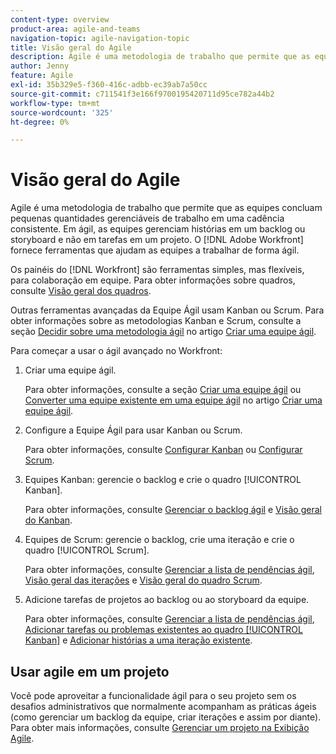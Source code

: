 ```yaml
---
content-type: overview
product-area: agile-and-teams
navigation-topic: agile-navigation-topic
title: Visão geral do Agile
description: Agile é uma metodologia de trabalho que permite que as equipes concluam pequenas quantidades gerenciáveis de trabalho em uma cadência consistente. Em ágil, as equipes gerenciam histórias em um backlog ou storyboard e não em tarefas em um projeto.O  [!DNL Adobe Workfront] fornece ferramentas que ajudam as equipes a trabalhar de forma ágil.
author: Jenny
feature: Agile
exl-id: 35b329e5-f360-416c-adbb-ec39ab7a50cc
source-git-commit: c711541f3e166f9700195420711d95ce782a44b2
workflow-type: tm+mt
source-wordcount: '325'
ht-degree: 0%

---
```


# Visão geral do Agile

Agile é uma metodologia de trabalho que permite que as equipes concluam pequenas quantidades gerenciáveis de trabalho em uma cadência consistente. Em ágil, as equipes gerenciam histórias em um backlog ou storyboard e não em tarefas em um projeto. O [!DNL Adobe Workfront] fornece ferramentas que ajudam as equipes a trabalhar de forma ágil.

Os painéis do [!DNL Workfront] são ferramentas simples, mas flexíveis, para colaboração em equipe. Para obter informações sobre quadros, consulte [Visão geral dos quadros](../agile/boards-overview.md).

Outras ferramentas avançadas da Equipe Ágil usam Kanban ou Scrum. Para obter informações sobre as metodologias Kanban e Scrum, consulte a seção [Decidir sobre uma metodologia ágil](../agile/get-started-with-agile-in-workfront/create-an-agile-team.md#deciding) no artigo [Criar uma equipe ágil](../agile/get-started-with-agile-in-workfront/create-an-agile-team.md).

Para começar a usar o ágil avançado no Workfront:

1. Criar uma equipe ágil.

   Para obter informações, consulte a seção [Criar uma equipe ágil](../agile/get-started-with-agile-in-workfront/create-an-agile-team.md/#create-an-agile-team-1) ou [Converter uma equipe existente em uma equipe ágil](../agile/get-started-with-agile-in-workfront/create-an-agile-team.md#converting-an-existing-team-into-an-agaile-team) no artigo [Criar uma equipe ágil](../agile/get-started-with-agile-in-workfront/create-an-agile-team.md).

1. Configure a Equipe Ágil para usar Kanban ou Scrum.

   Para obter informações, consulte [Configurar Kanban](../agile/get-started-with-agile-in-workfront/configure-kanban.md) ou [Configurar Scrum](../agile/get-started-with-agile-in-workfront/configure-scrum.md).

1. Equipes Kanban: gerencie o backlog e crie o quadro [!UICONTROL Kanban].

   Para obter informações, consulte [Gerenciar o backlog ágil](../agile/work-in-an-agile-environment/manage-the-agile-backlog.md) e [Visão geral do Kanban](../agile/use-kanban-in-an-agile-team/kanban-overview.md).

1. Equipes de Scrum: gerencie o backlog, crie uma iteração e crie o quadro [!UICONTROL Scrum].

   Para obter informações, consulte [Gerenciar a lista de pendências ágil](../agile/work-in-an-agile-environment/manage-the-agile-backlog.md), [Visão geral das iterações](../agile/use-scrum-in-an-agile-team/iterations/iterations-overview.md) e [Visão geral do quadro Scrum](../agile/use-scrum-in-an-agile-team/scrum-board/scrum-board-overview.md).

1. Adicione tarefas de projetos ao backlog ou ao storyboard da equipe.

   Para obter informações, consulte [Gerenciar a lista de pendências ágil](../agile/work-in-an-agile-environment/manage-the-agile-backlog.md), [Adicionar tarefas ou problemas existentes ao quadro [!UICONTROL Kanban]](../agile/use-kanban-in-an-agile-team/add-existing-tasks-or-issues-to-the-kanban-board.md) e [Adicionar histórias a uma iteração existente](../agile/use-scrum-in-an-agile-team/iterations/add-stories-to-existing-iteration.md).

## Usar agile em um projeto

Você pode aproveitar a funcionalidade ágil para o seu projeto sem os desafios administrativos que normalmente acompanham as práticas ágeis (como gerenciar um backlog da equipe, criar iterações e assim por diante). Para obter mais informações, consulte [Gerenciar um projeto na Exibição Agile](/help/quicksilver/manage-work/projects/manage-projects/manage-projects-in-agile-view.md).
